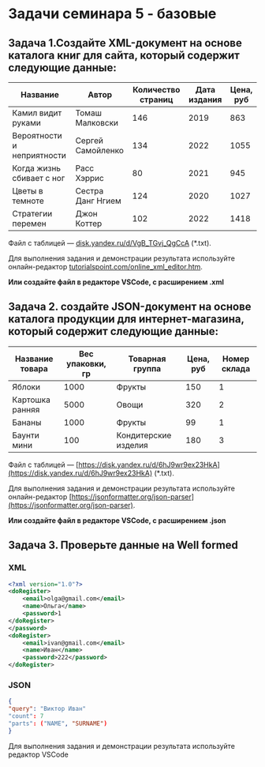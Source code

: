 # Задачи семинара 5 - базовые

## Задача 1.Создайте XML-документ на основе каталога книг для сайта, который содержит следующие данные:

| Название | Автор | Количество страниц | Дата издания | Цена, руб |
| --- | --- | --- | --- | --- |
| Камил видит руками | Томаш Малковски | 146 | 2019 | 863 |
| Вероятности и неприятности | Сергей Самойленко | 134 | 2022 | 1055 |
| Когда жизнь сбивает с ног | Расс Хэррис | 80 | 2021 | 945 |
| Цветы в темноте | Cестра Данг Нгием | 124 | 2020 | 1027 |
| Стратегии перемен | Джон Коттер | 102 | 2022 | 1418 |

Файл с таблицей — [disk.yandex.ru/d/VgB_TGvj_QgCcA](https://disk.yandex.ru/d/VgB_TGvj_QgCcA) (*.txt).

Для выполнения задания и демонстрации результата используйте онлайн-редактор [tutorialspoint.com/online_xml_editor.htm](https://www.tutorialspoint.com/online_xml_editor.htm). 

**Или создайте файл в редакторе VSCode, с расширением .xml**

## Задача 2. создайте JSON-документ на основе каталога продукции для интернет-магазина, который содержит следующие данные:

| Название товара | Вес упаковки, гр | Товарная группа | Цена, руб | Номер склада |
| --- | --- | --- | --- | --- |
| Яблоки | 1000 | Фрукты | 150 | 1 |
| Картошка ранняя | 5000 | Овощи | 320 | 2 |
| Бананы | 1000 | Фрукты | 99 | 1 |
| Баунти мини | 100 | Кондитерские изделия | 180 | 3 |

Файл с таблицей — [https://disk.yandex.ru/d/6hJ9wr9ex23HkA](https://disk.yandex.ru/d/6hJ9wr9ex23HkA) (*.txt).

Для выполнения задания и демонстрации результата используйте онлайн-редактор [https://jsonformatter.org/json-parser](https://jsonformatter.org/json-parser).

**Или создайте файл в редакторе VSCode, с расширением .json**


## Задача 3. Проверьте данные на Well formed

### XML

```XML
<?xml version="1.0"?>
<doRegister>
	<email>olga@gmail.com</email>
	<name>Ольга</name>
	<password>1
</doRegister>
</password>
<doRegister>
	<email>ivan@gmail.com</email>
	<name>Иван</name>
	<password>222</password>
</doRegister>
```

### JSON

```JSON
{
"query": "Виктор Иван"
"count": 7
"parts": ("NAME", "SURNAME")
}
```
Для выполнения задания и демонстрации результата используйте редактор VSCode

